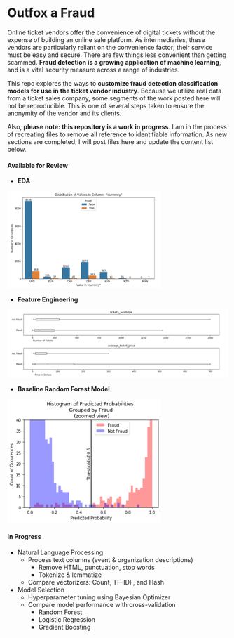 # Outfox a Fraud

Online ticket vendors offer the convenience of digital tickets without the expense of building an online sale platform. As intermediaries, these vendors are particularly reliant on the convenience factor; their service must be easy and secure. There are few things less convenient than getting scammed. **Fraud detection is a growing application of machine learning**, and is a vital security measure across a range of industries.

This repo explores the ways to **customize fraud detection classification models for use in the ticket vendor industry**. Because we utilize real data from a ticket sales company, some segments of the work posted here will not be reproducible. This is one of several steps taken to ensure the anonymity of the vendor and its clients. 

Also, **please note: this repository is a work in progress**. I am in the process of recreating files to remove all reference to identifiable information. As new sections are completed, I will post files here and update the content list below. 

#### Available for Review
* **EDA**
<img src="images/EDA_img.png" width="350" />

* **Feature Engineering**
<img src="images/feat_eng1.png" width="650" />

* **Baseline Random Forest Model**
<img src="images/pred_proba_hist.png" width="350" />

#### In Progress
* Natural Language Processing
  * Process text columns (event & organization descriptions)
      * Remove HTML, punctuation, stop words
      * Tokenize & lemmatize
  * Compare vectorizers: Count, TF-IDF, and Hash
* Model Selection
   * Hyperparameter tuning using Bayesian Optimizer
   * Compare model performance with cross-validation
      * Random Forest
      * Logistic Regression
      * Gradient Boosting
      

